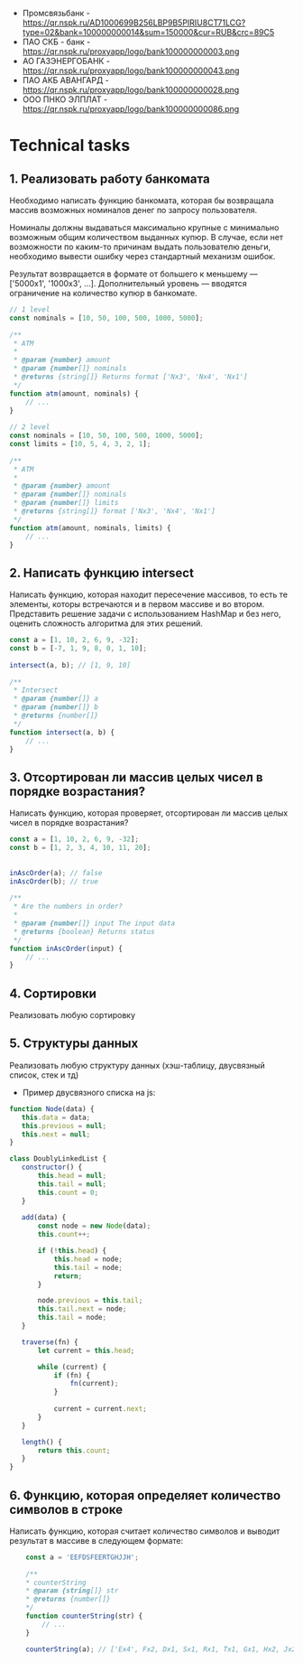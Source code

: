 * Промсвязьбанк - https://qr.nspk.ru/AD1000699B256LBP9B5PIRIU8CT71LCG?type=02&bank=100000000014&sum=150000&cur=RUB&crc=89C5
* ПАО СКБ - банк - https://qr.nspk.ru/proxyapp/logo/bank100000000003.png
* АО ГАЗЭНЕРГОБАНК - https://qr.nspk.ru/proxyapp/logo/bank100000000043.png
* ПАО АКБ АВАНГАРД - https://qr.nspk.ru/proxyapp/logo/bank100000000028.png
* ООО ПНКО ЭЛПЛАТ - https://qr.nspk.ru/proxyapp/logo/bank100000000086.png

# Technical tasks

## 1. Реализовать работу банкомата
Необходимо написать функцию банкомата, которая бы возвращала массив возможных номиналов денег по запросу пользователя.

Номиналы должны выдаваться максимально крупные с минимально возможным общим количеством выданных купюр. В случае, если нет возможности по каким-то причинам выдать пользователю деньги, необходимо вывести ошибку через стандартный механизм ошибок.

Результат возвращается в формате от большего к меньшему — ['5000x1', '1000x3', ...]. Дополнительный уровень — вводятся ограничение на количество купюр в банкомате.

```js
// 1 level
const nominals = [10, 50, 100, 500, 1000, 5000];
 
/**
 * ATM
 *
 * @param {number} amount
 * @param {number[]} nominals
 * @returns {string[]} Returns format ['Nx3', 'Nx4', 'Nx1']
 */
function atm(amount, nominals) {
    // ...
}
 
// 2 level
const nominals = [10, 50, 100, 500, 1000, 5000];
const limits = [10, 5, 4, 3, 2, 1];
 
/**
 * ATM
 *
 * @param {number} amount
 * @param {number[]} nominals
 * @param {number[]} limits
 * @returns {string[]} format ['Nx3', 'Nx4', 'Nx1']
 */
function atm(amount, nominals, limits) {
    // ...
}
```

## 2. Написать функцию intersect
Написать функцию, которая находит пересечение массивов, то есть те элементы, которы встречаются и в первом массиве и во втором. Представить решение задачи с использованием HashMap и без него, оценить сложность алгоритма для этих решений.

```js
const a = [1, 10, 2, 6, 9, -32];
const b = [-7, 1, 9, 8, 0, 1, 10];
 
intersect(a, b); // [1, 9, 10]
 
/**
 * Intersect
 * @param {number[]} a
 * @param {number[]} b
 * @returns {number[]}
 */
function intersect(a, b) {
    // ...
}
```

## 3. Отсортирован ли массив целых чисел в порядке возрастания?
Написать функцию, которая проверяет, отсортирован ли массив целых чисел в порядке возрастания?

```js
const a = [1, 10, 2, 6, 9, -32];
const b = [1, 2, 3, 4, 10, 11, 20];
 
  
inAscOrder(a); // false
inAscOrder(b); // true
 
/**
 * Are the numbers in order?
 *
 * @param {number[]} input The input data
 * @returns {boolean} Returns status
 */
function inAscOrder(input) {
    // ...
}
```

## 4. Сортировки
Реализовать любую сортировку

 ## 5. Структуры данных 
 Реализовать любую структуру данных (хэш-таблицу, двусвязный список, стек и тд)
 * Пример двусвязного списка на js:
 ```js
 function Node(data) {
    this.data = data;
    this.previous = null;
    this.next = null;
}
 
class DoublyLinkedList {
    constructor() {
        this.head = null;
        this.tail = null;
        this.count = 0;
    }
     
    add(data) {
        const node = new Node(data);
        this.count++;
 
        if (!this.head) {
            this.head = node;
            this.tail = node;
            return;
        }
 
        node.previous = this.tail;
        this.tail.next = node;
        this.tail = node;
    }
 
    traverse(fn) {
        let current = this.head;
 
        while (current) {
            if (fn) {
                fn(current);
            }
             
            current = current.next;
        }
    }
 
    length() {
        return this.count;
    }
}
 ```

 ## 6. Функцию, которая определяет количество символов в строке
Написать функцию, которая считает количество символов и выводит результат в массиве в следующем формате:
```js
    const a = 'EEFDSFEERTGHJJH';
    
    /**
    * counterString
    * @param {string[]} str
    * @returns {number[]}
    */
    function counterString(str) {
        // ...
    }

    counterString(a); // ['Ex4', Fx2, Dx1, Sx1, Rx1, Tx1, Gx1, Hx2, Jx2]
```
